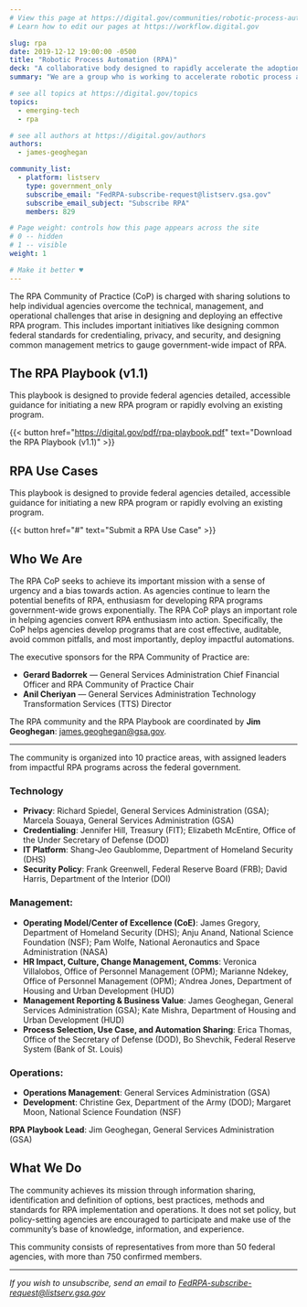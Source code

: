 ```yaml
---
# View this page at https://digital.gov/communities/robotic-process-automation-rpa
# Learn how to edit our pages at https://workflow.digital.gov

slug: rpa
date: 2019-12-12 19:00:00 -0500
title: "Robotic Process Automation (RPA)"
deck: "A collaborative body designed to rapidly accelerate the adoption of RPA technology across the federal government"
summary: "We are a group who is working to accelerate robotic process automation (RPA) adoption in the federal government."

# see all topics at https://digital.gov/topics
topics:
  - emerging-tech
  - rpa

# see all authors at https://digital.gov/authors
authors:
  - james-geoghegan

community_list:
  - platform: listserv
    type: government_only
    subscribe_email: "FedRPA-subscribe-request@listserv.gsa.gov"
    subscribe_email_subject: "Subscribe RPA"
    members: 829

# Page weight: controls how this page appears across the site
# 0 -- hidden
# 1 -- visible
weight: 1

# Make it better ♥
---
```


The RPA Community of Practice (CoP) is charged with sharing solutions to help individual agencies overcome the technical, management, and operational challenges that arise in designing and deploying an effective RPA program. This includes important initiatives like designing common federal standards for credentialing, privacy, and security, and designing common management metrics to gauge government-wide impact of RPA.

## The RPA Playbook (v1.1)

This playbook is designed to provide federal agencies detailed, accessible guidance for initiating a new RPA program or rapidly evolving an existing program.

{{< button href="https://digital.gov/pdf/rpa-playbook.pdf" text="Download the RPA Playbook (v1.1)" >}}


## RPA Use Cases
This playbook is designed to provide federal agencies detailed, accessible guidance for initiating a new RPA program or rapidly evolving an existing program.

{{< button href="#" text="Submit a RPA Use Case" >}}



## Who We Are

The RPA CoP seeks to achieve its important mission with a sense of urgency and a bias towards action. As agencies continue to learn the potential benefits of RPA, enthusiasm for developing RPA programs government-wide grows exponentially. The RPA CoP plays an important role in helping agencies convert RPA enthusiasm into action. Specifically, the CoP helps agencies develop programs that are cost effective, auditable, avoid common pitfalls, and most importantly, deploy impactful automations.

The executive sponsors for the RPA Community of Practice are:

- **Gerard Badorrek** — General Services Administration Chief Financial Officer and RPA Community of Practice Chair
- **Anil Cheriyan** — General Services Administration Technology Transformation Services (TTS) Director

The RPA community and the RPA Playbook are coordinated by **Jim Geoghegan**: [james.geoghegan@gsa.gov](mailto:james.geoghegan@gsa.gov).

---

The community is organized into 10 practice areas, with assigned leaders from impactful RPA programs across the federal government.

### Technology

- **Privacy**: Richard Spiedel, General Services Administration (GSA); Marcela Souaya, General Services Administration (GSA)
- **Credentialing**: Jennifer Hill, Treasury (FIT); Elizabeth McEntire, Office of the Under Secretary of Defense (DOD)
- **IT Platform**: Shang-Jeo Gaublomme, Department of Homeland Security (DHS)
- **Security Policy**: Frank Greenwell, Federal Reserve Board (FRB); David Harris, Department of the Interior (DOI)


### Management:

- **Operating Model/Center of Excellence (CoE)**: James Gregory, Department of Homeland Security (DHS); Anju Anand, National Science Foundation (NSF); Pam Wolfe, National Aeronautics and Space Administration (NASA)
- **HR Impact, Culture, Change Management, Comms**: Veronica Villalobos, Office of Personnel Management (OPM); Marianne Ndekey, Office of Personnel Management (OPM); A’ndrea Jones, Department of Housing and Urban Development (HUD)
- **Management Reporting & Business Value**: James Geoghegan, General Services Administration (GSA); Kate Mishra, Department of Housing and Urban Development (HUD)
- **Process Selection, Use Case, and Automation Sharing**: Erica Thomas, Office of the Secretary of Defense (DOD), Bo Shevchik, Federal Reserve System (Bank of St. Louis)


### Operations:

- **Operations Management**: General Services Administration (GSA)
- **Development**: Christine Gex, Department of the Army (DOD); Margaret Moon, National Science Foundation (NSF)

**RPA Playbook Lead**: Jim Geoghegan, General Services Administration (GSA)

## What We Do

The community achieves its mission through information sharing, identification and definition of options, best practices, methods and standards for RPA implementation and operations. It does not set policy, but policy-setting agencies are encouraged to participate and make use of the community’s base of knowledge, information, and experience.

This community consists of representatives from more than 50 federal agencies, with more than 750 confirmed members.

---

_If you wish to unsubscribe, send an email to [FedRPA-subscribe-request@listserv.gsa.gov](mailto:FedRPA-subscribe-request@listserv.gsa.gov)_
